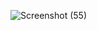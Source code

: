 ![Screenshot (55)](https://github.com/BahaManai/JS-Rock-Paper-Scissors-Game/blob/images/Screenshot.png)
